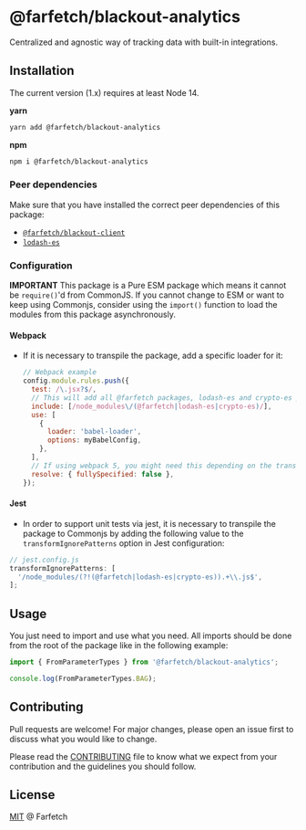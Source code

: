 # @farfetch/blackout-analytics

Centralized and agnostic way of tracking data with built-in integrations.

## Installation

The current version (1.x) requires at least Node 14.

**yarn**

```sh
yarn add @farfetch/blackout-analytics
```

**npm**

```sh
npm i @farfetch/blackout-analytics
```

### Peer dependencies

Make sure that you have installed the correct peer dependencies of this package:

- [`@farfetch/blackout-client`](https://www.npmjs.com/package/@farfetch/blackout-client)
- [`lodash-es`](https://www.npmjs.com/package/lodash-es)

### Configuration

**IMPORTANT** This package is a Pure ESM package which means it cannot be `require()`'d from CommonJS. If you cannot change to ESM or want to keep using Commonjs, consider using the `import()` function to load the modules from this package asynchronously.

#### Webpack

- If it is necessary to transpile the package, add a specific loader for it:

  ```js
  // Webpack example
  config.module.rules.push({
    test: /\.jsx?$/,
    // This will add all @farfetch packages, lodash-es and crypto-es packages which are ESM only
    include: [/node_modules\/(@farfetch|lodash-es|crypto-es)/],
    use: [
      {
        loader: 'babel-loader',
        options: myBabelConfig,
      },
    ],
    // If using webpack 5, you might need this depending on the transformations used
    resolve: { fullySpecified: false },
  });
  ```

#### Jest

- In order to support unit tests via jest, it is necessary to transpile the package to Commonjs by adding the following value to the `transformIgnorePatterns` option in Jest configuration:

```js
// jest.config.js
transformIgnorePatterns: [
  '/node_modules/(?!(@farfetch|lodash-es|crypto-es)).+\\.js$',
];
```

## Usage

You just need to import and use what you need. All imports should be done from the root of the package like in the following example:

```js
import { FromParameterTypes } from '@farfetch/blackout-analytics';

console.log(FromParameterTypes.BAG);
```

## Contributing

Pull requests are welcome! For major changes, please open an issue first to discuss what you would like to change.

Please read the [CONTRIBUTING](../../CONTRIBUTING.md) file to know what we expect from your contribution and the guidelines you should follow.

## License

[MIT](../../LICENSE) @ Farfetch
